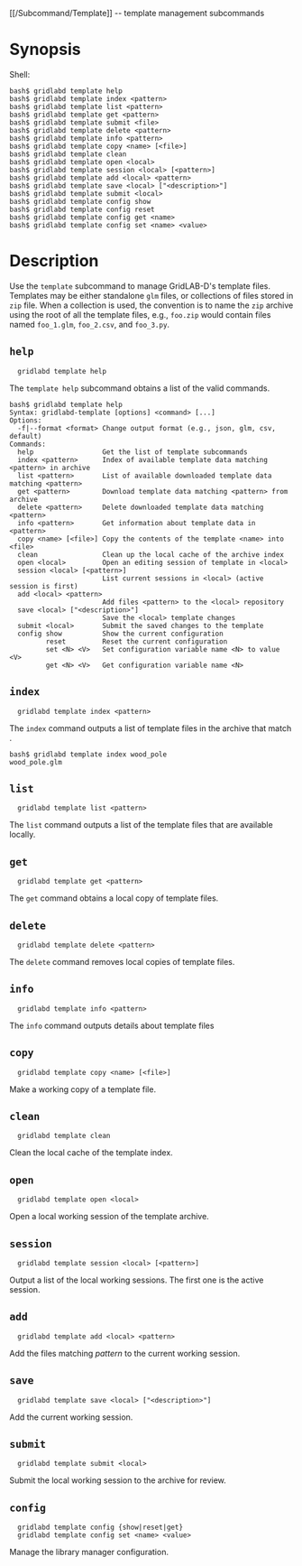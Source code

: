 [[/Subcommand/Template]] -- template management subcommands

# Synopsis

Shell:

~~~
bash$ gridlabd template help
bash$ gridlabd template index <pattern>
bash$ gridlabd template list <pattern>
bash$ gridlabd template get <pattern>
bash$ gridlabd template submit <file>
bash$ gridlabd template delete <pattern>
bash$ gridlabd template info <pattern>
bash$ gridlabd template copy <name> [<file>]
bash$ gridlabd template clean
bash$ gridlabd template open <local>
bash$ gridlabd template session <local> [<pattern>]
bash$ gridlabd template add <local> <pattern>
bash$ gridlabd template save <local> ["<description>"]
bash$ gridlabd template submit <local>
bash$ gridlabd template config show
bash$ gridlabd template config reset
bash$ gridlabd template config get <name>
bash$ gridlabd template config set <name> <value>
~~~

# Description

Use the `template` subcommand to manage GridLAB-D's template files.  Templates may be either standalone `glm` files, or collections of files stored in `zip` file.  When a collection is used, the convention is to name the `zip` archive using the root of all the template files, e.g., `foo.zip` would contain files named `foo_1.glm`, `foo_2.csv`, and `foo_3.py`.

## `help`

~~~
  gridlabd template help
~~~

The `template help` subcommand obtains a list of the valid commands.

~~~
bash$ gridlabd template help
Syntax: gridlabd-template [options] <command> [...]
Options:
  -f|--format <format> Change output format (e.g., json, glm, csv, default)
Commands:
  help                 Get the list of template subcommands
  index <pattern>      Index of available template data matching <pattern> in archive
  list <pattern>       List of available downloaded template data matching <pattern>
  get <pattern>        Download template data matching <pattern> from archive 
  delete <pattern>     Delete downloaded template data matching <pattern>
  info <pattern>       Get information about template data in <pattern>
  copy <name> [<file>] Copy the contents of the template <name> into <file>
  clean                Clean up the local cache of the archive index
  open <local>         Open an editing session of template in <local>
  session <local> [<pattern>]  
                       List current sessions in <local> (active session is first)
  add <local> <pattern>
                       Add files <pattern> to the <local> repository
  save <local> ["<description>"]
                       Save the <local> template changes
  submit <local>       Submit the saved changes to the template
  config show          Show the current configuration
         reset         Reset the current configuration
         set <N> <V>   Set configuration variable name <N> to value <V>
         get <N> <V>   Get configuration variable name <N>
~~~

## `index`

~~~
  gridlabd template index <pattern>
~~~

The `index` command outputs a list of template files in the archive that match <pattern>.
  
~~~
bash$ gridlabd template index wood_pole
wood_pole.glm
~~~

## `list`

~~~
  gridlabd template list <pattern>
~~~

The `list` command outputs a list of the template files that are available locally.

## `get`

~~~
  gridlabd template get <pattern>
~~~

The `get` command obtains a local copy of template files.

## `delete`

~~~
  gridlabd template delete <pattern>
~~~

The `delete` command removes local copies of template files.

## `info`

~~~
  gridlabd template info <pattern>
~~~

The `info` command outputs details about template files

## `copy`

~~~
  gridlabd template copy <name> [<file>]
~~~

Make a working copy of a template file.

## `clean`

~~~
  gridlabd template clean
~~~

Clean the local cache of the template index.

## `open`

~~~
  gridlabd template open <local>
~~~

Open a local working session of the template archive.

## `session`

~~~
  gridlabd template session <local> [<pattern>]
~~~

Output a list of the local working sessions. The first one is the active session.

## `add`

~~~
  gridlabd template add <local> <pattern>
~~~

Add the files matching _pattern_ to the current working session.

## `save`

~~~
  gridlabd template save <local> ["<description>"]
~~~

Add the current working session.

## `submit`

~~~
  gridlabd template submit <local>
~~~

Submit the local working session to the archive for review.

## `config`

~~~
  gridlabd template config {show|reset|get}
  gridlabd template config set <name> <value>
~~~

Manage the library manager configuration.
